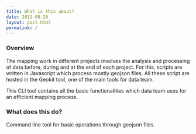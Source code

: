 ```yaml
---
title: What is this about?
date: 2012-08-20
layout: post.html
permalink: /
---
```


### Overview

The mapping work in different projects involves the analysis and processing of data before, during and at the end of each project. For this, scripts are written in Javascript which process mostly geojson files. All these script are hosted in the Geokit tool, one of the main tools for data team.

This CLI tool contains all the basic functionalities which data team uses for an efficient mapping process.

### What does this do?

Command line tool for basic operations through geojson files.